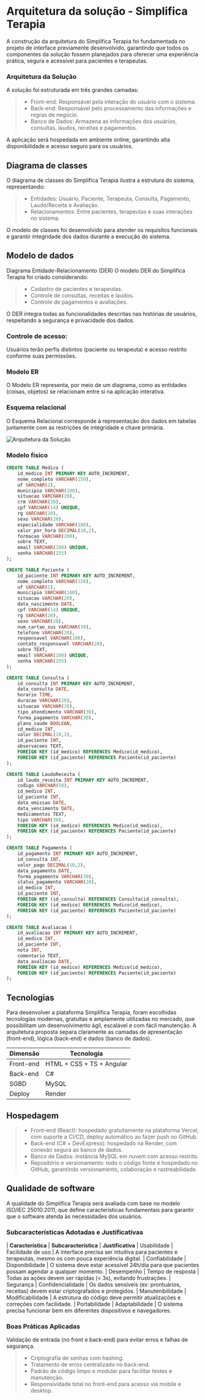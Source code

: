 # Arquitetura da solução - Simplifica Terapia

<!-- <span style="color:red">Pré-requisitos: <a href="04-Projeto-interface.md"> Projeto de interface</a></span>

Definição de como o software é estruturado em termos dos componentes que fazem parte da solução e do ambiente de hospedagem da aplicação.

![Arquitetura da Solução](images/arquitetura.png) -->
A construção da arquitetura do Simplifica Terapia foi fundamentada no projeto de interface previamente desenvolvido, garantindo que todos os componentes da solução fossem planejados para oferecer uma experiência prática, segura e acessível para pacientes e terapeutas.

### Arquitetura da Solução

A solução foi estruturada em três grandes camadas:

> - Front-end: Responsável pela interação do usuário com o sistema.
> - Back-end: Responsável pelo processamento das informações e regras de negócio.
> - Banco de Dados: Armazena as informações dos usuários, consultas, laudos, receitas e pagamentos.

A aplicação será hospedada em ambiente online, garantindo alta disponibilidade e acesso seguro para os usuários.

## Diagrama de classes

<!-- O diagrama de classes ilustra graficamente a estrutura do software e como cada uma das classes estará interligada. Essas classes servem de modelo para materializar os objetos que serão executados na memória.

> **Links úteis**:
> - [Diagramas de classes - documentação da IBM](https://www.ibm.com/docs/pt-br/rational-soft-arch/9.7.0?topic=diagrams-class)
> - [O que é um diagrama de classe UML?](https://www.lucidchart.com/pages/pt/o-que-e-diagrama-de-classe-uml) -->
O diagrama de classes do Simplifica Terapia ilustra a estrutura do sistema, representando:

> - Entidades: Usuário, Paciente, Terapeuta, Consulta, Pagamento, Laudo/Receita e Avaliação.
> - Relacionamentos: Entre pacientes, terapeutas e suas interações no sistema.

O modelo de classes foi desenvolvido para atender os requisitos funcionais e garantir integridade dos dados durante a execução do sistema.

## Modelo de dados

<!-- O desenvolvimento da solução proposta requer a existência de bases de dados que permitam realizar o cadastro de dados e os controles associados aos processos identificados, assim como suas recuperações.

Utilizando a notação do DER (Diagrama Entidade-Relacionamento), elabore um modelo, usando alguma ferramenta, que contemple todas as entidades e atributos associados às atividades dos processos identificados. Deve ser gerado um único DER que suporte todos os processos escolhidos, visando, assim, uma base de dados integrada. O modelo deve contemplar também o controle de acesso dos usuários (partes interessadas nos processos) de acordo com os papéis definidos nos modelos do processo de negócio.

Apresente o modelo de dados por meio de um modelo relacional que contemple todos os conceitos e atributos apresentados na modelagem dos processos. -->
Diagrama Entidade-Relacionamento (DER)
O modelo DER do Simplifica Terapia foi criado considerando:

> - Cadastro de pacientes e terapeutas.
> - Controle de consultas, receitas e laudos.
> - Controle de pagamentos e avaliações.

O DER integra todas as funcionalidades descritas nas histórias de usuários, respeitando a segurança e privacidade dos dados.

### Controle de acesso:
Usuários terão perfis distintos (paciente ou terapeuta) e acesso restrito conforme suas permissões.

### Modelo ER

O Modelo ER representa, por meio de um diagrama, como as entidades (coisas, objetos) se relacionam entre si na aplicação interativa.

<!-- > **Links úteis**:
> - [Como fazer um diagrama entidade relacionamento](https://www.lucidchart.com/pages/pt/como-fazer-um-diagrama-entidade-relacionamento) -->

### Esquema relacional

O Esquema Relacional corresponde à representação dos dados em tabelas juntamente com as restrições de integridade e chave primária.

![Arquitetura da Solução](images/DER.png)
 

<!-- ![Exemplo de um modelo relacional](images/modelo_relacional.png "Exemplo de modelo relacional.")
---

> **Links úteis**:
> - [Criando um modelo relacional - documentação da IBM](https://www.ibm.com/docs/pt-br/cognos-analytics/12.0.0?topic=designer-creating-relational-model) -->

### Modelo físico

<!--Insira aqui o script de criação das tabelas do banco de dados.

Veja um exemplo: -->

```sql
CREATE TABLE Medico (
    id_medico INT PRIMARY KEY AUTO_INCREMENT,
    nome_completo VARCHAR(150),
    uf VARCHAR(2),
    municipio VARCHAR(100),
    situacao VARCHAR(20),
    crm VARCHAR(30),
    cpf VARCHAR(14) UNIQUE,
    rg VARCHAR(20),
    sexo VARCHAR(20),
    especialidade VARCHAR(100),
    valor_por_hora DECIMAL(10,2),
    formacao VARCHAR(200),
    sobre TEXT,
    email VARCHAR(100) UNIQUE,
    senha VARCHAR(255)
);

CREATE TABLE Paciente (
    id_paciente INT PRIMARY KEY AUTO_INCREMENT,
    nome_completo VARCHAR(150),
    uf VARCHAR(2),
    municipio VARCHAR(100),
    situacao VARCHAR(20),
    data_nascimento DATE,
    cpf VARCHAR(14) UNIQUE,
    rg VARCHAR(20),
    sexo VARCHAR(20),
    num_cartao_sus VARCHAR(30),
    telefone VARCHAR(20),
    responsavel VARCHAR(100),
    contato_responsavel VARCHAR(20),
    sobre TEXT,
    email VARCHAR(100) UNIQUE,
    senha VARCHAR(255)
);

CREATE TABLE Consulta (
    id_consulta INT PRIMARY KEY AUTO_INCREMENT,
    data_consulta DATE,
    horario TIME,
    duracao VARCHAR(20),
    situacao VARCHAR(20),
    tipo_atendimento VARCHAR(30),
    forma_pagamento VARCHAR(30),
    plano_saude BOOLEAN,
    id_medico INT,
    valor DECIMAL(10,2),
    id_paciente INT,
    observacoes TEXT,
    FOREIGN KEY (id_medico) REFERENCES Medico(id_medico),
    FOREIGN KEY (id_paciente) REFERENCES Paciente(id_paciente)
);

CREATE TABLE LaudoReceita (
    id_laudo_receita INT PRIMARY KEY AUTO_INCREMENT,
    codigo VARCHAR(50),
    id_medico INT,
    id_paciente INT,
    data_emissao DATE,
    data_vencimento DATE,
    medicamentos TEXT,
    tipo VARCHAR(30),
    FOREIGN KEY (id_medico) REFERENCES Medico(id_medico),
    FOREIGN KEY (id_paciente) REFERENCES Paciente(id_paciente)
);

CREATE TABLE Pagamento (
    id_pagamento INT PRIMARY KEY AUTO_INCREMENT,
    id_consulta INT,
    valor_pago DECIMAL(10,2),
    data_pagamento DATE,
    forma_pagamento VARCHAR(30),
    status_pagamento VARCHAR(20),
    id_medico INT,
    id_paciente INT,
    FOREIGN KEY (id_consulta) REFERENCES Consulta(id_consulta),
    FOREIGN KEY (id_medico) REFERENCES Medico(id_medico),
    FOREIGN KEY (id_paciente) REFERENCES Paciente(id_paciente)
);

CREATE TABLE Avaliacao (
    id_avaliacao INT PRIMARY KEY AUTO_INCREMENT,
    id_medico INT,
    id_paciente INT,
    nota INT,
    comentario TEXT,
    data_avaliacao DATE,
    FOREIGN KEY (id_medico) REFERENCES Medico(id_medico),
    FOREIGN KEY (id_paciente) REFERENCES Paciente(id_paciente)
);
```
<!-- Esse script deverá ser incluído em um arquivo .sql na pasta [de scripts SQL](../src/db). -->


## Tecnologias

<!-- Descreva qual(is) tecnologias você vai usar para resolver o seu problema, ou seja, implementar a sua solução. Liste todas as tecnologias envolvidas, linguagens a serem utilizadas, serviços web, frameworks, bibliotecas, IDEs de desenvolvimento, e ferramentas.

Apresente também uma figura explicando como as tecnologias estão relacionadas ou como uma interação do usuário com o sistema vai ser conduzida, por onde ela passa até retornar uma resposta ao usuário. -->

Para desenvolver a plataforma Simplifica Terapia, foram escolhidas tecnologias modernas, gratuitas e amplamente utilizadas no mercado, que possibilitam um desenvolvimento ágil, escalável e com fácil manutenção. A arquitetura proposta separa claramente as camadas de apresentação (front-end), lógica (back-end) e dados (banco de dados).

| **Dimensão**   | **Tecnologia**  |
| ---            | ---             |
| Front-end      | HTML + CSS + TS + Angular |
| Back-end       | C#              |
| SGBD           | MySQL           |
| Deploy         | Render          |


## Hospedagem

<!-- Utilizaremos a hospedagem gratuita do GitHub.

> **Links úteis**:
> - [Website com GitHub Pages](https://pages.github.com/)
> - [Programação colaborativa com Repl.it](https://repl.it/)
> - [Getting started with Heroku](https://devcenter.heroku.com/start)
> - [Publicando seu site no Heroku](http://pythonclub.com.br/publicando-seu-hello-world-no-heroku.html) -->

> - Front-end (React): hospedado gratuitamente na plataforma Vercel, com suporte a CI/CD, deploy automático ao fazer push no GitHub.
> - Back-end (C# + DevExpress): hospedado na Render, com conexão segura ao banco de dados.
> - Banco de Dados: instância MySQL em nuvem com acesso restrito.
> - Repositório e versionamento: todo o código fonte é hospedado no GitHub, garantindo versionamento, colaboração e rastreabilidade.

## Qualidade de software

A qualidade do Simplifica Terapia será avaliada com base no modelo ISO/IEC 25010:2011, que define características fundamentais para garantir que o software atenda às necessidades dos usuários.

### Subcaracterísticas Adotadas e Justificativas

| **Característica** |	**Subcaracterística** |	**Justificativa**
| Usabilidade	       | Facilidade de uso     |	A interface precisa ser intuitiva para pacientes e terapeutas, mesmo os com pouca experiência digital.
| Confiabilidade	    | Disponibilidade       |	O sistema deve estar acessível 24h/dia para que pacientes possam agendar a qualquer momento.
| Desempenho         |	Tempo de resposta     |	Todas as ações devem ser rápidas (< 3s), evitando frustrações.
| Segurança          | Confidencialidade     | Os dados sensíveis (ex: prontuários, receitas) devem estar criptografados e protegidos.
| Manutenibilidade   |	Modificabilidade      |	A estrutura do código deve permitir atualizações e correções com facilidade.
| Portabilidade	     | Adaptabilidade        | O sistema precisa funcionar bem em diferentes dispositivos e navegadores.

### Boas Práticas Aplicadas
Validação de entrada (no front e back-end) para evitar erros e falhas de segurança.

> - Criptografia de senhas com hashing.
> - Tratamento de erros centralizado no back-end.
> - Padrão de código limpo e modular para facilitar testes e manutenção.
> - Responsividade total no front-end para acesso via mobile e desktop.

<!-- Conceituar qualidade é uma tarefa complexa, mas ela pode ser vista como um método gerencial que, por meio de procedimentos disseminados por toda a organização, busca garantir um produto final que satisfaça às expectativas dos stakeholders.

No contexto do desenvolvimento de software, qualidade pode ser entendida como um conjunto de características a serem atendidas, de modo que o produto de software atenda às necessidades de seus usuários. Entretanto, esse nível de satisfação nem sempre é alcançado de forma espontânea, devendo ser continuamente construído. Assim, a qualidade do produto depende fortemente do seu respectivo processo de desenvolvimento.

A norma internacional ISO/IEC 25010, que é uma atualização da ISO/IEC 9126, define oito características e 30 subcaracterísticas de qualidade para produtos de software. Com base nessas características e nas respectivas subcaracterísticas, identifique as subcaracterísticas que sua equipe utilizará como base para nortear o desenvolvimento do projeto de software, considerando alguns aspectos simples de qualidade. Justifique as subcaracterísticas escolhidas pelo time e elenque as métricas que permitirão à equipe avaliar os objetos de interesse.

> **Links úteis**:
> - [ISO/IEC 25010:2011 - Systems and Software Engineering — Systems and Software Quality Requirements and Evaluation (SQuaRE) — System and Software Quality Models](https://www.iso.org/standard/35733.html/)
> - [Análise sobre a ISO 9126 – NBR 13596](https://www.tiespecialistas.com.br/analise-sobre-iso-9126-nbr-13596/)
> - [Qualidade de software - Engenharia de Software](https://www.devmedia.com.br/qualidade-de-software-engenharia-de-software-29/18209) -->
